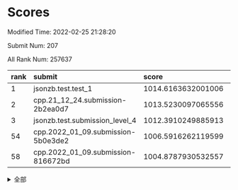 # Scores

Modified Time: 2022-02-25 21:28:20

Submit Num: 207

All Rank Num: 257637

| rank |               submit               |       score        |       sigma        | pk_num |
| :--- | :--------------------------------- | :----------------- | :----------------- | :----- |
| 1    | jsonzb.test.test_1                 | 1014.6163632001006 | 0.8850372353463587 | 4983   |
| 2    | cpp.21_12_24.submission-2b2ea0d7   | 1013.5230097065556 | 0.8008838103419418 | 4976   |
| 3    | jsonzb.test.submission_level_4     | 1012.3910249885913 | 0.7837374343981781 | 4978   |
| 54   | cpp.2022_01_09.submission-5b0e3de2 | 1006.5916262119599 | 0.7205452675971767 | 4974   |
| 58   | cpp.2022_01_09.submission-816672bd | 1004.8787930532557 | 0.7163007550210844 | 4984   |


<details>
<summary>全部</summary>

| rank |                 submit                 |       score        |       sigma        | pk_num |
| :--- | :------------------------------------- | :----------------- | :----------------- | :----- |
| 1    | jsonzb.test.test_1                     | 1014.6163632001006 | 0.8850372353463587 | 4983   |
| 2    | cpp.21_12_24.submission-2b2ea0d7       | 1013.5230097065556 | 0.8008838103419418 | 4976   |
| 3    | jsonzb.test.submission_level_4         | 1012.3910249885913 | 0.7837374343981781 | 4978   |
| 4    | gobigger.level_3.submission_level_3_24 | 1011.9986738583024 | 0.7667731701153384 | 4981   |
| 5    | gobigger.level_3.submission_level_3_31 | 1011.7792547003054 | 0.7751571968192197 | 4976   |
| 6    | gobigger.level_3.submission_level_3_8  | 1011.7594086767756 | 0.7547829841998992 | 4983   |
| 7    | gobigger.level_3.submission_level_3_12 | 1011.3281235294413 | 0.7729160666279551 | 4978   |
| 8    | gobigger.level_3.submission_level_3_4  | 1011.2543970662363 | 0.7921814468290399 | 4974   |
| 9    | gobigger.level_3.submission_level_3_48 | 1010.936587122228  | 0.7562201812084436 | 4980   |
| 10   | gobigger.level_3.submission_level_3_38 | 1010.7982079426621 | 0.7608974099269221 | 4980   |
| 11   | gobigger.level_3.submission_level_3_44 | 1010.7524335895198 | 0.7684938637606329 | 4979   |
| 12   | gobigger.level_3.submission_level_3_20 | 1010.7404835754423 | 0.7457411105383458 | 4979   |
| 13   | gobigger.level_3.submission_level_3_39 | 1010.6753317773454 | 0.7592724359554681 | 4981   |
| 14   | gobigger.level_3.submission_level_3_49 | 1010.672138729422  | 0.7493352699544238 | 4977   |
| 15   | gobigger.level_3.submission_level_3_41 | 1010.4807548984937 | 0.7641691855897972 | 4983   |
| 16   | gobigger.level_3.submission_level_3_27 | 1010.4374183668241 | 0.7746852022219596 | 4978   |
| 17   | gobigger.level_3.submission_level_3_18 | 1010.4270392516743 | 0.7455425312780415 | 4985   |
| 18   | gobigger.level_3.submission_level_3_2  | 1010.4268279550402 | 0.7724241704778734 | 4980   |
| 19   | gobigger.level_3.submission_level_3_45 | 1010.3930045411067 | 0.7761987308060276 | 4984   |
| 20   | gobigger.level_3.submission_level_3_29 | 1010.3483933579881 | 0.7690867770914062 | 4982   |
| 21   | gobigger.level_3.submission_level_3_9  | 1010.2642546178585 | 0.7791104982074472 | 4982   |
| 22   | gobigger.level_3.submission_level_3_25 | 1010.2580001157652 | 0.7487033728020073 | 4977   |
| 23   | gobigger.level_3.submission_level_3_35 | 1010.2034702860797 | 0.7737654691574218 | 4980   |
| 24   | gobigger.level_3.submission_level_3_26 | 1010.1747022276949 | 0.75694440860373   | 4977   |
| 25   | gobigger.level_3.submission_level_3_0  | 1009.9404719718477 | 0.768330316293027  | 4981   |
| 26   | gobigger.level_3.submission_level_3_14 | 1009.9057474514441 | 0.7527030227706436 | 4979   |
| 27   | gobigger.level_3.submission_level_3_30 | 1009.8880627893936 | 0.7647089408775949 | 4982   |
| 28   | gobigger.level_3.submission_level_3_47 | 1009.8692644650174 | 0.765191174965139  | 4979   |
| 29   | gobigger.level_3.submission_level_3_13 | 1009.8019903581677 | 0.7517601595866191 | 4981   |
| 30   | gobigger.level_3.submission_level_3_21 | 1009.7948037787164 | 0.7509643069857314 | 4979   |
| 31   | gobigger.level_3.submission_level_3_5  | 1009.7467752304474 | 0.7644151420866646 | 4978   |
| 32   | gobigger.level_3.submission_level_3_3  | 1009.7259705780143 | 0.7793928759252406 | 4976   |
| 33   | gobigger.level_3.submission_level_3_33 | 1009.69930515372   | 0.7429236721575092 | 4979   |
| 34   | gobigger.level_3.submission_level_3_37 | 1009.6401405787879 | 0.7411292085962665 | 4974   |
| 35   | gobigger.level_3.submission_level_3_28 | 1009.6288392302226 | 0.7466168001267987 | 4978   |
| 36   | gobigger.level_3.submission_level_3_17 | 1009.5729205423271 | 0.7560195162249416 | 4983   |
| 37   | gobigger.level_3.submission_level_3_40 | 1009.5386939871745 | 0.7442421418397085 | 4980   |
| 38   | gobigger.level_3.submission_level_3_46 | 1009.4537868296592 | 0.7595747414465511 | 4982   |
| 39   | gobigger.level_3.submission_level_3_11 | 1009.3854748551943 | 0.7511854789426753 | 4979   |
| 40   | gobigger.level_3.submission_level_3_32 | 1009.334457632338  | 0.7259492369766422 | 4977   |
| 41   | gobigger.level_3.submission_level_3_43 | 1009.2730574183436 | 0.7493541235672458 | 4981   |
| 42   | gobigger.level_3.submission_level_3_6  | 1009.2618249110837 | 0.7586861487197307 | 4982   |
| 43   | gobigger.level_3.submission_level_3_1  | 1009.226650853312  | 0.7387986353278951 | 4976   |
| 44   | gobigger.level_3.submission_level_3_34 | 1009.2127378382426 | 0.7649930586557621 | 4975   |
| 45   | gobigger.level_3.submission_level_3_19 | 1009.1833518212146 | 0.7371127811609599 | 4980   |
| 46   | gobigger.level_3.submission_level_3_22 | 1009.0820526391282 | 0.7478591840867347 | 4975   |
| 47   | gobigger.level_3.submission_level_3_23 | 1009.066417128766  | 0.748725729027857  | 4979   |
| 48   | gobigger.level_3.submission_level_3_10 | 1009.0234713150237 | 0.7389709102070766 | 4981   |
| 49   | gobigger.level_3.submission_level_3_16 | 1008.9768310437302 | 0.7555854976832136 | 4979   |
| 50   | gobigger.level_3.submission_level_3_36 | 1008.958816445912  | 0.7710802974527756 | 4982   |
| 51   | gobigger.level_3.submission_level_3_7  | 1008.8494971051866 | 0.7441133040872683 | 4973   |
| 52   | gobigger.level_3.submission_level_3_15 | 1008.451215312675  | 0.7415206963874525 | 4980   |
| 53   | gobigger.level_3.submission_level_3_42 | 1008.1027129533982 | 0.7400067785983239 | 4976   |
| 54   | cpp.2022_01_09.submission-5b0e3de2     | 1006.5916262119599 | 0.7205452675971767 | 4974   |
| 55   | gobigger.level_1.submission_level_1_24 | 1005.2996226453952 | 0.7095224795404018 | 4979   |
| 56   | gobigger.level_1.submission_level_1_31 | 1004.909652643242  | 0.7175113133375596 | 4977   |
| 57   | gobigger.level_1.submission_level_1_1  | 1004.9017346782564 | 0.743448365607807  | 4978   |
| 58   | cpp.2022_01_09.submission-816672bd     | 1004.8787930532557 | 0.7163007550210844 | 4984   |
| 59   | gobigger.level_1.submission_level_1_13 | 1004.4485550054106 | 0.720052116687135  | 4980   |
| 60   | gobigger.level_1.submission_level_1_35 | 1004.3411294775897 | 0.7165362045731466 | 4980   |
| 61   | gobigger.level_1.submission_level_1_5  | 1004.3203706871204 | 0.7135772656445581 | 4982   |
| 62   | gobigger.level_1.submission_level_1_45 | 1004.2661098817091 | 0.724835847086476  | 4974   |
| 63   | gobigger.level_1.submission_level_1_17 | 1004.2019207528812 | 0.7201992623434693 | 4983   |
| 64   | gobigger.level_1.submission_level_1_32 | 1004.0385398616705 | 0.7241230796033467 | 4973   |
| 65   | gobigger.level_1.submission_level_1_4  | 1003.9032021745741 | 0.7345258247051042 | 4983   |
| 66   | gobigger.level_1.submission_level_1_10 | 1003.8973052350918 | 0.7322094521697606 | 4979   |
| 67   | gobigger.level_1.submission_level_1_27 | 1003.879092389507  | 0.7181062938192033 | 4984   |
| 68   | gobigger.level_1.submission_level_1_22 | 1003.8540834833534 | 0.7161491931410822 | 4976   |
| 69   | gobigger.level_1.submission_level_1_16 | 1003.8088294803232 | 0.7304755587605549 | 4974   |
| 70   | gobigger.level_1.submission_level_1_37 | 1003.7636199746925 | 0.7290493885198932 | 4975   |
| 71   | gobigger.level_1.submission_level_1_18 | 1003.7314852694728 | 0.7187768593160971 | 4980   |
| 72   | gobigger.level_1.submission_level_1_14 | 1003.6941148751314 | 0.7214200435060316 | 4981   |
| 73   | gobigger.level_1.submission_level_1_19 | 1003.6715951896844 | 0.7284994648407787 | 4976   |
| 74   | gobigger.level_1.submission_level_1_36 | 1003.5937990542049 | 0.7261131114823245 | 4977   |
| 75   | gobigger.level_1.submission_level_1_39 | 1003.4913699001269 | 0.7281516199461946 | 4976   |
| 76   | gobigger.level_1.submission_level_1_12 | 1003.4601733821461 | 0.7135723656776615 | 4975   |
| 77   | gobigger.level_1.submission_level_1_49 | 1003.4050275907924 | 0.7106492923048562 | 4974   |
| 78   | gobigger.level_1.submission_level_1_38 | 1003.3462811451913 | 0.7215525533804762 | 4978   |
| 79   | gobigger.level_1.submission_level_1_26 | 1003.1157182384775 | 0.712372146682243  | 4980   |
| 80   | gobigger.level_1.submission_level_1_11 | 1003.0759257528206 | 0.7235145964259164 | 4980   |
| 81   | gobigger.level_1.submission_level_1_40 | 1003.0731719474677 | 0.7176756452680719 | 4978   |
| 82   | gobigger.level_1.submission_level_1_43 | 1003.0374809457394 | 0.7152577794999624 | 4977   |
| 83   | gobigger.level_1.submission_level_1_25 | 1003.003177341031  | 0.7106891759124144 | 4976   |
| 84   | gobigger.level_1.submission_level_1_2  | 1002.9923161692908 | 0.713954142465599  | 4978   |
| 85   | gobigger.level_1.submission_level_1_3  | 1002.9371863673505 | 0.7156924749875606 | 4979   |
| 86   | gobigger.level_1.submission_level_1_23 | 1002.9290369973584 | 0.7292364144542632 | 4980   |
| 87   | gobigger.level_1.submission_level_1_29 | 1002.7011356777426 | 0.720718772987214  | 4984   |
| 88   | gobigger.level_1.submission_level_1_46 | 1002.685039743265  | 0.7156986512452352 | 4976   |
| 89   | gobigger.level_1.submission_level_1_20 | 1002.6459550085638 | 0.7124860496571518 | 4979   |
| 90   | gobigger.level_1.submission_level_1_7  | 1002.6183947836972 | 0.7132073514365573 | 4978   |
| 91   | gobigger.level_1.submission_level_1_34 | 1002.5829742719284 | 0.7160855848045493 | 4979   |
| 92   | gobigger.level_1.submission_level_1_6  | 1002.5817683322703 | 0.7187504509878234 | 4980   |
| 93   | gobigger.level_1.submission_level_1_28 | 1002.563975018467  | 0.7176203284294459 | 4983   |
| 94   | gobigger.level_1.submission_level_1_21 | 1002.5044010813784 | 0.7200092879643428 | 4974   |
| 95   | gobigger.level_1.submission_level_1_33 | 1002.5042182151559 | 0.7189476011295901 | 4980   |
| 96   | gobigger.level_1.submission_level_1_15 | 1002.4684113810356 | 0.7050461522221825 | 4980   |
| 97   | gobigger.level_1.submission_level_1_0  | 1002.3638291974496 | 0.7076308989979209 | 4982   |
| 98   | gobigger.level_1.submission_level_1_41 | 1002.3079043591139 | 0.707893562697089  | 4972   |
| 99   | gobigger.level_1.submission_level_1_47 | 1002.2378383847813 | 0.7188139739235626 | 4977   |
| 100  | gobigger.level_1.submission_level_1_8  | 1002.2284110675215 | 0.7073086413889048 | 4977   |
| 101  | gobigger.level_1.submission_level_1_30 | 1002.2025408923122 | 0.7094291758214689 | 4977   |
| 102  | gobigger.level_1.submission_level_1_44 | 1002.1610807203572 | 0.7132163378754988 | 4974   |
| 103  | gobigger.level_1.submission_level_1_48 | 1002.0085098510327 | 0.7142765241719411 | 4975   |
| 104  | gobigger.level_1.submission_level_1_42 | 1001.8377934147724 | 0.7122963228255517 | 4974   |
| 105  | gobigger.level_1.submission_level_1_9  | 1001.8027493401146 | 0.7126786335627494 | 4975   |
| 106  | gobigger.random.submission_random_8    | 997.724345938368   | 0.7094713317257216 | 4973   |
| 107  | gobigger.random.submission_random_19   | 997.6263308407977  | 0.7189732587211622 | 4977   |
| 108  | gobigger.random.submission_random_45   | 997.0945648289976  | 0.7017871115727723 | 4978   |
| 109  | gobigger.random.submission_random_10   | 996.9503710608574  | 0.715759218634634  | 4978   |
| 110  | gobigger.random.submission_random_44   | 996.7845132346356  | 0.695245152336335  | 4978   |
| 111  | gobigger.random.submission_random_28   | 996.7631838884768  | 0.7132716733299826 | 4975   |
| 112  | gobigger.random.submission_random_32   | 996.7496711415884  | 0.7089866458810283 | 4977   |
| 113  | gobigger.random.submission_random_49   | 996.6816038153315  | 0.7062556650896648 | 4980   |
| 114  | gobigger.random.submission_random_48   | 996.6790469496492  | 0.715926462337496  | 4976   |
| 115  | gobigger.random.submission_random_42   | 996.6503399917898  | 0.6993403527623072 | 4975   |
| 116  | gobigger.random.submission_random_41   | 996.6307011264114  | 0.7120131897286023 | 4981   |
| 117  | gobigger.random.submission_random_6    | 996.5018598595816  | 0.7098348203342209 | 4977   |
| 118  | gobigger.random.submission_random_38   | 996.384002136921   | 0.7149512408835765 | 4976   |
| 119  | gobigger.random.submission_random_2    | 996.3099036908876  | 0.7151320337043985 | 4978   |
| 120  | gobigger.random.submission_random_15   | 996.278102512267   | 0.717242398696308  | 4979   |
| 121  | gobigger.random.submission_random_14   | 996.2599718600311  | 0.7170463328793808 | 4979   |
| 122  | gobigger.random.submission_random_43   | 996.2513739349668  | 0.7172160561108    | 4978   |
| 123  | gobigger.random.submission_random_3    | 996.1744719242893  | 0.7126813541980679 | 4978   |
| 124  | gobigger.random.submission_random_16   | 996.1458239972907  | 0.716614829383951  | 4979   |
| 125  | gobigger.random.submission_random_18   | 996.1329611038059  | 0.7059407177115954 | 4984   |
| 126  | gobigger.random.submission_random_27   | 996.1047537257914  | 0.7161377221180996 | 4978   |
| 127  | gobigger.random.submission_random_46   | 995.9256377587454  | 0.7075917000968528 | 4974   |
| 128  | gobigger.random.submission_random_9    | 995.925387652024   | 0.7170468703020279 | 4983   |
| 129  | gobigger.random.submission_random_35   | 995.9239245237304  | 0.7125862929326373 | 4982   |
| 130  | gobigger.random.submission_random_31   | 995.9165484153897  | 0.7062294101837325 | 4977   |
| 131  | gobigger.random.submission_random_12   | 995.9137624891111  | 0.6999691524591671 | 4980   |
| 132  | gobigger.random.submission_random_0    | 995.9103784581223  | 0.7076537885902576 | 4974   |
| 133  | gobigger.random.submission_random_11   | 995.9089099268965  | 0.6958010794637032 | 4979   |
| 134  | gobigger.random.submission_random_4    | 995.9024060872653  | 0.7217001846935078 | 4976   |
| 135  | gobigger.random.submission_random_21   | 995.8494006017884  | 0.7126496221378698 | 4981   |
| 136  | gobigger.random.submission_random_36   | 995.8491152396267  | 0.7165992251995756 | 4977   |
| 137  | gobigger.random.submission_random_33   | 995.7740892443156  | 0.7118022770732565 | 4980   |
| 138  | gobigger.random.submission_random_39   | 995.7320569500855  | 0.7063110967526133 | 4978   |
| 139  | gobigger.random.submission_random_29   | 995.6985037072556  | 0.7062943631944393 | 4981   |
| 140  | gobigger.random.submission_random_47   | 995.5295071636583  | 0.7053682777085895 | 4983   |
| 141  | gobigger.random.submission_random_23   | 995.5059646804698  | 0.7018732970858196 | 4976   |
| 142  | gobigger.random.submission_random_40   | 995.4991772466185  | 0.71811695362682   | 4980   |
| 143  | gobigger.random.submission_random_22   | 995.4977900980041  | 0.7259407188949303 | 4976   |
| 144  | gobigger.random.submission_random_5    | 995.3725964636452  | 0.7055506371148854 | 4977   |
| 145  | gobigger.random.submission_random_20   | 995.2848832679415  | 0.7019466473217535 | 4980   |
| 146  | gobigger.random.submission_random_34   | 995.1713232734152  | 0.7140869163993877 | 4976   |
| 147  | gobigger.random.submission_random_37   | 995.063806791609   | 0.7096743078048223 | 4976   |
| 148  | gobigger.random.submission_random_17   | 994.9363947979037  | 0.718315368100682  | 4976   |
| 149  | gobigger.random.submission_random_26   | 994.8813834342238  | 0.7167126947747953 | 4981   |
| 150  | gobigger.random.submission_random_1    | 994.8153285866774  | 0.7153357195698508 | 4982   |
| 151  | gobigger.random.submission_random_25   | 994.720076350773   | 0.7121170306780437 | 4982   |
| 152  | gobigger.level_2.submission_level_2_23 | 994.6666944467819  | 0.7243157694550036 | 4982   |
| 153  | gobigger.random.submission_random_7    | 994.6576933564337  | 0.7158300068900925 | 4977   |
| 154  | gobigger.level_2.submission_level_2_28 | 994.582296198585   | 0.7312261332962438 | 4981   |
| 155  | gobigger.random.submission_random_30   | 994.5420613218965  | 0.702658190294599  | 4976   |
| 156  | gobigger.random.submission_random_24   | 994.4439815902045  | 0.7346411075689753 | 4977   |
| 157  | gobigger.random.submission_random_13   | 994.2489196997273  | 0.7157228044117924 | 4977   |
| 158  | gobigger.level_2.submission_level_2_22 | 994.2327991026154  | 0.7350673108058583 | 4978   |
| 159  | gobigger.level_2.submission_level_2_12 | 994.1489859425753  | 0.7389521451549947 | 4978   |
| 160  | gobigger.level_2.submission_level_2_4  | 994.1160981130066  | 0.7352549752634302 | 4975   |
| 161  | gobigger.level_2.submission_level_2_29 | 994.1061143064849  | 0.7199532903805937 | 4977   |
| 162  | gobigger.level_2.submission_level_2_37 | 993.8157096460848  | 0.7336210197411299 | 4981   |
| 163  | gobigger.level_2.submission_level_2_44 | 993.7685799724487  | 0.7343453674563916 | 4981   |
| 164  | gobigger.level_2.submission_level_2_2  | 993.4986340463504  | 0.7578386583131096 | 4978   |
| 165  | gobigger.level_2.submission_level_2_36 | 993.3437488601204  | 0.7281494748370839 | 4979   |
| 166  | gobigger.level_2.submission_level_2_8  | 993.3181065398941  | 0.73026900624736   | 4982   |
| 167  | gobigger.level_2.submission_level_2_39 | 993.0680579186603  | 0.7347947978932272 | 4977   |
| 168  | gobigger.level_2.submission_level_2_1  | 992.8996162505588  | 0.7537761904193415 | 4981   |
| 169  | gobigger.level_2.submission_level_2_20 | 992.5676161418781  | 0.7427891389565912 | 4978   |
| 170  | gobigger.level_2.submission_level_2_41 | 992.494783854971   | 0.7584530540506462 | 4980   |
| 171  | gobigger.level_2.submission_level_2_11 | 992.4609601628912  | 0.7431164270543419 | 4986   |
| 172  | gobigger.level_2.submission_level_2_49 | 992.4036586783021  | 0.731465690094719  | 4973   |
| 173  | gobigger.level_2.submission_level_2_5  | 992.3694035227635  | 0.7398901138442208 | 4978   |
| 174  | gobigger.level_2.submission_level_2_42 | 992.3382472398807  | 0.747260750598249  | 4978   |
| 175  | gobigger.level_2.submission_level_2_21 | 992.2851719836054  | 0.7528004836075979 | 4976   |
| 176  | gobigger.level_2.submission_level_2_40 | 992.2475173482222  | 0.7553646297403437 | 4982   |
| 177  | gobigger.level_2.submission_level_2_0  | 992.2181547111846  | 0.7557258041469576 | 4976   |
| 178  | gobigger.level_2.submission_level_2_7  | 992.1583208833954  | 0.7374314724353831 | 4982   |
| 179  | gobigger.level_2.submission_level_2_25 | 992.1501585602214  | 0.7781882262347242 | 4979   |
| 180  | gobigger.level_2.submission_level_2_10 | 992.1349816225247  | 0.7432647976036819 | 4978   |
| 181  | gobigger.level_2.submission_level_2_30 | 992.0789325443832  | 0.7470287165049325 | 4982   |
| 182  | gobigger.level_2.submission_level_2_16 | 992.0491692658005  | 0.7363175272399096 | 4976   |
| 183  | gobigger.level_2.submission_level_2_46 | 991.907641844786   | 0.7520618008307285 | 4980   |
| 184  | gobigger.level_2.submission_level_2_27 | 991.814479800742   | 0.7584812361179147 | 4977   |
| 185  | gobigger.level_2.submission_level_2_18 | 991.7785755884943  | 0.7623142325382001 | 4977   |
| 186  | gobigger.level_2.submission_level_2_32 | 991.7616911472714  | 0.743461312992223  | 4981   |
| 187  | gobigger.level_2.submission_level_2_9  | 991.694742043427   | 0.7691521490779983 | 4979   |
| 188  | gobigger.level_2.submission_level_2_14 | 991.6594191369207  | 0.7595500865284176 | 4976   |
| 189  | gobigger.level_2.submission_level_2_38 | 991.6472494007148  | 0.7499709054136466 | 4978   |
| 190  | gobigger.level_2.submission_level_2_6  | 991.5715176925027  | 0.7461814326653192 | 4981   |
| 191  | gobigger.level_2.submission_level_2_34 | 991.557264758518   | 0.7461634098103243 | 4979   |
| 192  | gobigger.level_2.submission_level_2_48 | 991.3291204754148  | 0.7560115642491362 | 4976   |
| 193  | gobigger.level_2.submission_level_2_33 | 991.2218033380691  | 0.7439149565825531 | 4980   |
| 194  | gobigger.level_2.submission_level_2_35 | 991.0890081339501  | 0.785086680807667  | 4980   |
| 195  | gobigger.level_2.submission_level_2_45 | 991.0869774740175  | 0.7579825606425905 | 4975   |
| 196  | gobigger.level_2.submission_level_2_24 | 991.0363825758977  | 0.744249093178076  | 4976   |
| 197  | gobigger.level_2.submission_level_2_15 | 990.9115374314108  | 0.7459323725022501 | 4977   |
| 198  | gobigger.level_2.submission_level_2_26 | 990.8451580157074  | 0.7585231447507392 | 4980   |
| 199  | gobigger.level_2.submission_level_2_17 | 990.7411247000815  | 0.7706494800468096 | 4975   |
| 200  | gobigger.level_2.submission_level_2_13 | 990.6448381844439  | 0.7613271466955981 | 4982   |
| 201  | gobigger.level_2.submission_level_2_43 | 990.6435542521     | 0.7511580743494346 | 4977   |
| 202  | gobigger.level_2.submission_level_2_31 | 990.5029318672766  | 0.7460486178274176 | 4979   |
| 203  | gobigger.level_2.submission_level_2_3  | 990.5002429765324  | 0.7797841910626562 | 4973   |
| 204  | gobigger.level_2.submission_level_2_19 | 990.0942183291393  | 0.7755856577818651 | 4980   |
| 205  | gobigger.level_2.submission_level_2_47 | 990.0302189899247  | 0.7811070442406627 | 4979   |
| 206  | gobigger.none.submission_none_0        | 977.6117358313077  | 1.374481476716359  | 4978   |
| 207  | gobigger.none.submission_none_1        | 976.8019060890142  | 1.3657321131361535 | 4979   |

</details>